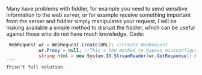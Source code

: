 Many have problems with fiddler, 
for example you need to send sensitive information to the web server,
or for example receive something important from the server and fiddler simply manipulates your request,
I will be making available a simple method to disrupt the fiddler, which can be useful against those who do not have much knowledge.
Code:
```csharp
 WebRequest wr = WebRequest.Create(URL); //Create WebRequest
            wr.Proxy = null; //This's the method to bypass missconfigured fiddler, fiddler need proxy to intercept/debug if proxy = null, he can't intercept
            string html = new System.IO.StreamReader(wr.GetResponse().GetResponseStream()).ReadToEnd(); //get Html
´´´
Thisn't full solution.
